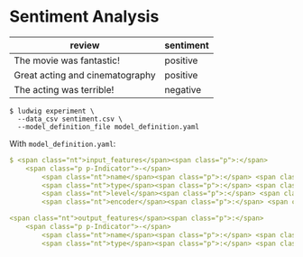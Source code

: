 # Sentiment Analysis

<table>

<thead>

<tr>

<th>review</th>

<th>sentiment</th>

</tr>

</thead>

<tbody>

<tr>

<td>The movie was fantastic!</td>

<td>positive</td>

</tr>

<tr>

<td>Great acting and cinematography</td>

<td>positive</td>

</tr>

<tr>

<td>The acting was terrible!</td>

<td>negative</td>

</tr>

</tbody>

</table>

```
$ ludwig experiment \
  --data_csv sentiment.csv \
  --model_definition_file model_definition.yaml
```

</div>

With `model_definition.yaml`:

```yaml
$ <span class="nt">input_features</span><span class="p">:</span>
    <span class="p p-Indicator">-</span>
        <span class="nt">name</span><span class="p">:</span> <span class="l l-Scalar l-Scalar-Plain">review</span>
        <span class="nt">type</span><span class="p">:</span> <span class="l l-Scalar l-Scalar-Plain">text</span>
        <span class="nt">level</span><span class="p">:</span> <span class="l l-Scalar l-Scalar-Plain">word</span>
        <span class="nt">encoder</span><span class="p">:</span> <span class="l l-Scalar l-Scalar-Plain">parallel_cnn</span>

<span class="nt">output_features</span><span class="p">:</span>
    <span class="p p-Indicator">-</span>
        <span class="nt">name</span><span class="p">:</span> <span class="l l-Scalar l-Scalar-Plain">sentiment</span>
        <span class="nt">type</span><span class="p">:</span> <span class="l l-Scalar l-Scalar-Plain">category</span>
```

</div>
